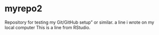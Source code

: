 # myrepo2
Repository for testing my Git/GitHub setup” or similar.
a line i wrote on my local computer
This is a line from RStudio.